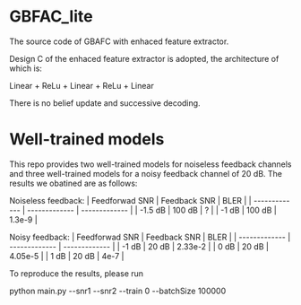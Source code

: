 # GBFAC_lite
The source code of GBAFC with enhaced feature extractor.

Design C of the enhaced feature extractor is adopted, the architecture of which is:

Linear + ReLu + Linear + ReLu + Linear

There is no belief update and successive decoding.

# Well-trained models

This repo provides two well-trained models for noiseless feedback channels and three well-trained models for a noisy feedback channel of 20 dB. The results we obatined are as follows:

Noiseless feedback:
| Feedforwad SNR | Feedback SNR | BLER |
| ------------- | ------------- |  ------------- |
| -1.5 dB  | 100 dB  | ? |
| -1 dB  | 100 dB  | 1.3e-9 |

Noisy feedback:
| Feedforwad SNR | Feedback SNR | BLER |
| ------------- | ------------- |  ------------- |
| -1 dB  | 20 dB  | 2.33e-2 |
| 0 dB  | 20 dB  | 4.05e-5 |
| 1 dB  | 20 dB  | 4e-7 |

To reproduce the results, please run

python main.py --snr1 <input1> --snr2 <input2> --train 0 --batchSize 100000
